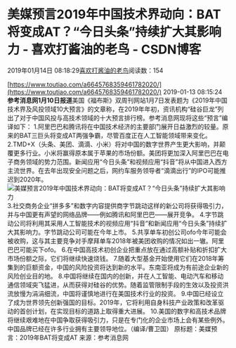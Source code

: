 
# 美媒预言2019年中国技术界动向：BAT将变成AT？“今日头条”持续扩大其影响力 - 喜欢打酱油的老鸟 - CSDN博客


2019年01月14日 08:18:29[喜欢打酱油的老鸟](https://me.csdn.net/weixin_42137700)阅读数：154


[https://www.toutiao.com/a6645768359461782020/](https://www.toutiao.com/a6645768359461782020/)
2019-01-13 08:15:24
**参考消息网1月10日报道**美国《福布斯》双周刊网站1月7日发表题为《2019年中国技术界及风投领域10大预言》的文章称，在2019年年初，资讯机构“硅谷巨龙”列出了对于中国风投与高技术领域的十大预言排行榜。参考消息网现将这些“预言”编译如下：
1.阿里巴巴和腾讯将在中国技术经济的主要部门展开日益激烈的较量。原来的BAT三巨头将变成AT两强争霸，尽管百度正在人工智能领域带来变化。
2.TMD+X（头条、美团、滴滴、小米）将对中国的数字世界产生更大影响，并颠覆更多行业。小米将赢得原本属于苹果的市场份额。美团将更加深入阿里巴巴在电子商务领域的势力范围。新闻应用“今日头条”和视频应用“抖音”将从中国进入西方主流世界。在去年出现安全问题之后，网约车服务领导者“滴滴出行”的IPO可能推迟到2020年。
![美媒预言2019年中国技术界动向：BAT将变成AT？“今日头条”持续扩大其影响力](http://p3.pstatp.com/large/dfic-imagehandler/49fbe4b3-c9ac-4149-bf18-bf12a6be96a9)
3.社交商务企业“拼多多”和数字内容提供商字节跳动这样的新公司将获得吸引力，并与中国更有声望的网络品牌——例如腾讯和阿里巴巴——展开竞争。
4.字节跳动公司将利用其采用人工智能技术的视频应用“抖音”和新闻应用“今日头条”持续扩大其影响力。字节跳动公司可能在今年上市。
5.共享单车初创公司ofo今年可能会被收购，这与其主要竞争对手摩拜单车2018年被美团收购的情况如出一辙。阿里巴巴可能买下ofo。
6.在中国高技术初创企业把重点放在通过高额补贴和折扣扩大市场份额之际，它们将继续快速烧钱。
7.随着大型基金开始使用它们在2018年筹集到的巨额资金，中国的风险投资将达到新的水平。东南亚将成为有前途企业新的风险创业目的地。
8.中国将继续在国内的创新，并在人工智能、电动汽车和移动通信领域突飞猛进，从而获得对硅谷的优势。随着监管限制手段的生效以及投资洪流放慢为涓涓细流，中国将谨慎地进行在美国技术行业的投资。
9.中国已经设立了成为世界领先创新强国的目标。2019年，它将利用自身科技产业政策和改革驱动的首创计划，在实现目标的道路上取得重大进展。
10.美国的数字和高技术品牌将继续艰难地在中国争取获得吸引力，只是在专门化的企业市场上会有某些例外。中国品牌已经在许多行业拥有主要领导地位。（编译/曹卫国）
原标题：美媒预言：2019年BAT将变成AT
来源：参考消息网

